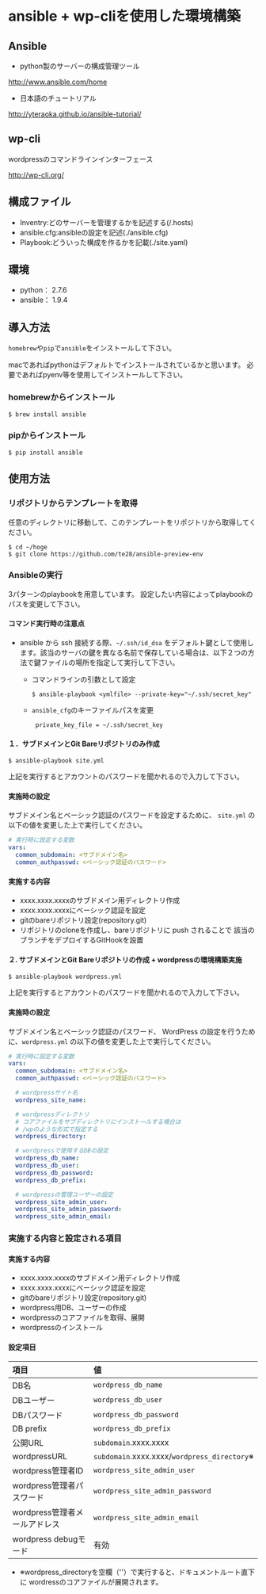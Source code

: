 # ansible + wp-cliを使用した環境構築

## Ansible

* python製のサーバーの構成管理ツール

<http://www.ansible.com/home>

* 日本語のチュートリアル

<http://yteraoka.github.io/ansible-tutorial/>

## wp-cli

wordpressのコマンドラインインターフェース

<http://wp-cli.org/>

## 構成ファイル

* Inventry:どのサーバーを管理するかを記述する(/.hosts)
* ansible.cfg:ansibleの設定を記述(./ansible.cfg)
* Playbook:どういった構成を作るかを記載(./site.yaml)

## 環境

* python： 2.7.6
* ansible： 1.9.4

## 導入方法

`homebrew`や`pip`で`ansible`をインストールして下さい。

macであればpythonはデフォルトでインストールされているかと思います。
必要であればpyenv等を使用してインストールして下さい。

### homebrewからインストール

```
$ brew install ansible
```

### pipからインストール

```
$ pip install ansible
```

## 使用方法

### リポジトリからテンプレートを取得

任意のディレクトリに移動して、このテンプレートをリポジトリから取得してください。

```
$ cd ~/hoge
$ git clone https://github.com/te28/ansible-preview-env
```

### Ansibleの実行

3パターンのplaybookを用意しています。
設定したい内容によってplaybookのパスを変更して下さい。

#### コマンド実行時の注意点

* ansible から ssh 接続する際、`~/.ssh/id_dsa` をデフォルト鍵として使用します。該当のサーバの鍵を異なる名前で保存している場合は、以下２つの方法で鍵ファイルの場所を指定して実行して下さい。

  * コマンドラインの引数として設定

     ```
     $ ansible-playbook <ymlfile> --private-key="~/.ssh/secret_key"
     ```

  * `ansible_cfg`のキーファイルパスを変更

     ```
	  private_key_file = ~/.ssh/secret_key
     ```

#### １．サブドメインとGit Bareリポジトリのみ作成

```
$ ansible-playbook site.yml
```

上記を実行するとアカウントのパスワードを聞かれるので入力して下さい。

#### 実施時の設定

サブドメイン名とベーシック認証のパスワードを設定するために、
`site.yml` の以下の値を変更した上で実行してください。

```yaml
# 実行時に設定する変数
vars:
  common_subdomain: <サブドメイン名>
  common_authpasswd: <ベーシック認証のパスワード>
```

#### 実施する内容

* xxxx.xxxx.xxxxのサブドメイン用ディレクトリ作成
* xxxx.xxxx.xxxxにベーシック認証を設定
* gitのbareリポジトリ設定(repository.git)
* リポジトリのcloneを作成し、bareリポジトリに push されることで
該当のブランチをデプロイするGitHookを設置

#### ２. サブドメインとGit Bareリポジトリの作成 + wordpressの環境構築実施

```
$ ansible-playbook wordpress.yml
```

上記を実行するとアカウントのパスワードを聞かれるので入力して下さい。

#### 実施時の設定

サブドメイン名とベーシック認証のパスワード、
WordPress の設定を行うために、`wordpress.yml` の以下の値を変更した上で実行してください。

```yaml
# 実行時に設定する変数
vars:
  common_subdomain: <サブドメイン名>
  common_authpasswd: <ベーシック認証のパスワード>

  # wordpressサイト名
  wordpress_site_name:

  # wordpressディレクトリ
  # コアファイルをサブディレクトリにインストールする場合は
  # /wpのような形式で指定する
  wordpress_directory:

  # wordpressで使用するDBの設定
  wordpress_db_name:
  wordpress_db_user:
  wordpress_db_password:
  wordpress_db_prefix:

  # wordpressの管理ユーザーの設定
  wordpress_site_admin_user:
  wordpress_site_admin_password:
  wordpress_site_admin_email:
```

### 実施する内容と設定される項目

#### 実施する内容

* xxxx.xxxx.xxxxのサブドメイン用ディレクトリ作成
* xxxx.xxxx.xxxxにベーシック認証を設定
* gitのbareリポジトリ設定(repository.git)
* wordpress用DB、ユーザーの作成
* wordpressのコアファイルを取得、展開
* wordpressのインストール

#### 設定項目

|項目|値|
|:--|:--|
|DB名|`wordpress_db_name`|
|DBユーザー|`wordpress_db_user`|
|DBパスワード|`wordpress_db_password`|
|DB prefix|`wordpress_db_prefix`|
|公開URL|`subdomain`.xxxx.xxxx|
|wordpressURL|`subdomain`.xxxx.xxxx/`wordpress_directory`※|
|wordpress管理者ID|`wordpress_site_admin_user`|
|wordpress管理者パスワード|`wordpress_site_admin_password`|
|wordpress管理者メールアドレス|`wordpress_site_admin_email`|
|wordpress debugモード|有効|

* ※wordpress_directoryを空欄（''）で実行すると、ドキュメントルート直下に
wordressのコアファイルが展開されます。

